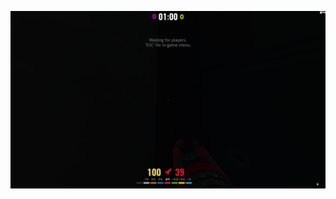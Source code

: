 ![alt text](https://github.com/rekitrelt/WarforkHuds/blob/main/moxic%20-%20rekitrelt/hud.png?raw=true)
